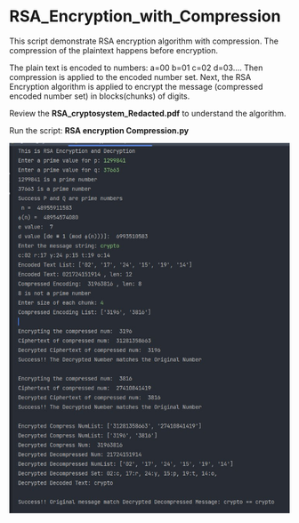 # RSA_Encryption_with_Compression

This script demonstrate RSA encryption algorithm with compression. The compression of the plaintext happens before encryption.

The plain text is encoded to numbers: a=00 b=01 c=02 d=03.... Then compression is applied to the encoded number set. Next, the RSA Encryption algorithm is applied to encrypt the message (compressed encoded number set) in blocks(chunks) of digits.

Review the **RSA_cryptosystem_Redacted.pdf** to understand the algorithm. 

Run the script: **RSA encryption Compression.py**

![alt text](https://github.com/Nishaant215/RSA_Encryption_with_Compression/blob/main/RSA_Encryption_Compression.jpg)
